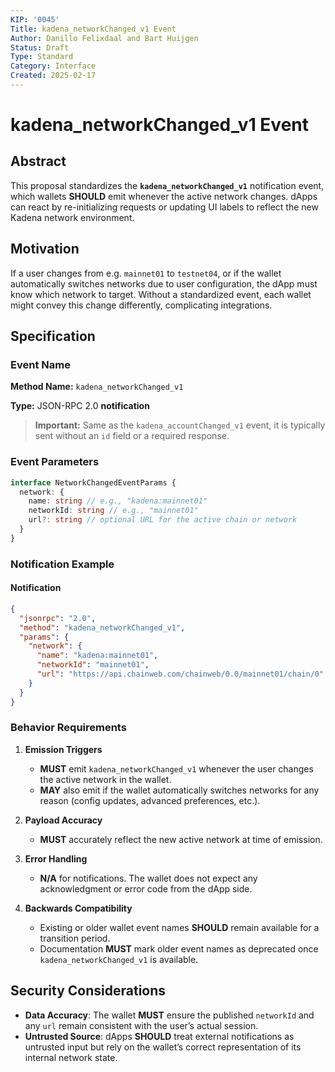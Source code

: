 ```yaml
---
KIP: '0045'
Title: kadena_networkChanged_v1 Event
Author: Danillo Felixdaal and Bart Huijgen
Status: Draft
Type: Standard
Category: Interface
Created: 2025-02-17
---
```


# kadena_networkChanged_v1 Event

## Abstract

This proposal standardizes the **`kadena_networkChanged_v1`** notification event, which wallets **SHOULD** emit whenever the active network changes. dApps can react by re-initializing requests or updating UI labels to reflect the new Kadena network environment.

## Motivation

If a user changes from e.g. `mainnet01` to `testnet04`, or if the wallet automatically switches networks due to user configuration, the dApp must know which network to target. Without a standardized event, each wallet might convey this change differently, complicating integrations.

## Specification

### Event Name

**Method Name:** `kadena_networkChanged_v1`

**Type:** JSON-RPC 2.0 **notification**

> **Important:** Same as the `kadena_accountChanged_v1` event, it is typically sent without an `id` field or a required response.

### Event Parameters

```typescript
interface NetworkChangedEventParams {
  network: {
    name: string // e.g., "kadena:mainnet01"
    networkId: string // e.g., "mainnet01"
    url?: string // optional URL for the active chain or network
  }
}
```

### Notification Example

#### Notification

```json
{
  "jsonrpc": "2.0",
  "method": "kadena_networkChanged_v1",
  "params": {
    "network": {
      "name": "kadena:mainnet01",
      "networkId": "mainnet01",
      "url": "https://api.chainweb.com/chainweb/0.0/mainnet01/chain/0"
    }
  }
}
```

### Behavior Requirements

1. **Emission Triggers**

   - **MUST** emit `kadena_networkChanged_v1` whenever the user changes the active network in the wallet.
   - **MAY** also emit if the wallet automatically switches networks for any reason (config updates, advanced preferences, etc.).

2. **Payload Accuracy**

   - **MUST** accurately reflect the new active network at time of emission.

3. **Error Handling**

   - **N/A** for notifications. The wallet does not expect any acknowledgment or error code from the dApp side.

4. **Backwards Compatibility**
   - Existing or older wallet event names **SHOULD** remain available for a transition period.
   - Documentation **MUST** mark older event names as deprecated once `kadena_networkChanged_v1` is available.

## Security Considerations

- **Data Accuracy**: The wallet **MUST** ensure the published `networkId` and any `url` remain consistent with the user’s actual session.
- **Untrusted Source**: dApps **SHOULD** treat external notifications as untrusted input but rely on the wallet’s correct representation of its internal network state.

